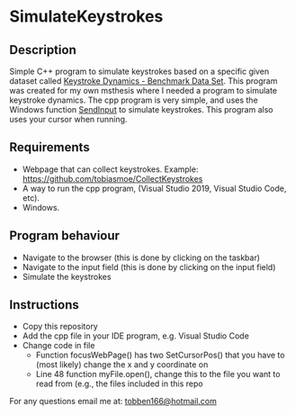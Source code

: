 # SimulateKeystrokes

## Description
Simple C++ program to simulate keystrokes based on a specific given dataset called [Keystroke Dynamics - Benchmark Data Set](https://www.cs.cmu.edu/~keystroke/). This program was created for my own msthesis where I needed a program to simulate keystroke dynamics. The cpp program is very simple, and uses the Windows function [SendInput](https://docs.microsoft.com/en-us/windows/win32/api/winuser/nf-winuser-sendinput) to simulate keystrokes.
This program also uses your cursor when running.

## Requirements
* Webpage that can collect keystrokes. Example: https://github.com/tobiasmoe/CollectKeystrokes
* A way to run the cpp program, (Visual Studio 2019, Visual Studio Code, etc).
* Windows.

## Program behaviour
* Navigate to the browser (this is done by clicking on the taskbar)
* Navigate to the input field (this is done by clicking on the input field)
* Simulate the keystrokes

## Instructions
* Copy this repository
* Add the cpp file in your IDE program, e.g. Visual Studio Code
* Change code in file
  * Function focusWebPage() has two SetCursorPos() that you have to (most likely) change the x and y coordinate on
  * Line 48 function myFile.open(), change this to the file you want to read from (e.g., the files included in this repo


For any questions email me at: tobben166@hotmail.com
